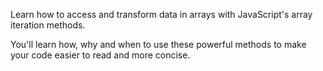 Learn how to access and transform data in arrays with JavaScript's array iteration methods. 

You'll learn how, why and when to use these powerful methods to make your code easier to read and more concise.